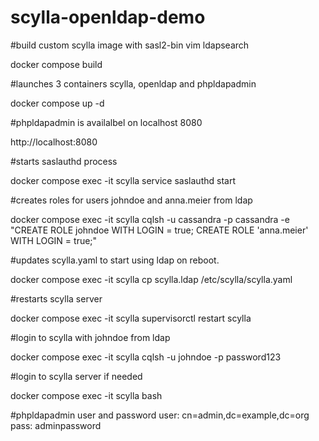# scylla-openldap-demo

#build custom scylla image with sasl2-bin vim ldapsearch

docker compose build

#launches 3 containers scylla, openldap and phpldapadmin 

docker compose up -d

#phpldapadmin is availalbel on localhost 8080

http://localhost:8080

#starts saslauthd process

docker compose exec -it scylla service saslauthd start

#creates roles for users johndoe and anna.meier from ldap

docker compose exec -it scylla cqlsh -u cassandra -p cassandra -e "CREATE ROLE johndoe WITH LOGIN = true; CREATE ROLE 'anna.meier' WITH LOGIN = true;"

#updates scylla.yaml to start using ldap on reboot.

docker compose exec -it scylla cp scylla.ldap /etc/scylla/scylla.yaml

#restarts scylla server

docker compose exec -it scylla supervisorctl restart scylla

#login to scylla with johndoe from ldap

docker compose exec -it scylla cqlsh -u johndoe -p password123

#login to scylla server if needed

docker compose exec -it scylla bash

#phpldapadmin user and password
user: cn=admin,dc=example,dc=org
pass: adminpassword
